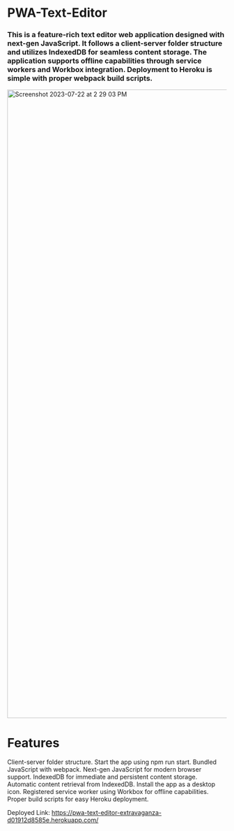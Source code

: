 # PWA-Text-Editor
### This is a feature-rich text editor web application designed with next-gen JavaScript. It follows a client-server folder structure and utilizes IndexedDB for seamless content storage. The application supports offline capabilities through service workers and Workbox integration. Deployment to Heroku is simple with proper webpack build scripts.

<img width="1440" alt="Screenshot 2023-07-22 at 2 29 03 PM" src="https://github.com/cameronoberlies/PWA-Text-Editor/assets/123196319/f8038770-3801-4ca8-826b-5d9b23cfd466">

# Features
Client-server folder structure.
Start the app using npm run start.
Bundled JavaScript with webpack.
Next-gen JavaScript for modern browser support.
IndexedDB for immediate and persistent content storage.
Automatic content retrieval from IndexedDB.
Install the app as a desktop icon.
Registered service worker using Workbox for offline capabilities.
Proper build scripts for easy Heroku deployment.



Deployed Link: https://pwa-text-editor-extravaganza-d01912d8585e.herokuapp.com/


